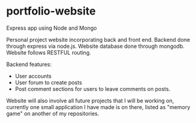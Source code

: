 # portfolio-website
Express app using Node and Mongo

Personal project website incorporating back and front end. Backend done through express via node.js. Website database done through mongodb. Website follows RESTFUL routing.

Backend features:
  - User accounts
  - User forum to create posts
  - Post comment sections for users to leave comments on posts. 
  
  Website will also involve all future projects that I will be working on, currently one small application I have made is on there, listed   as "memory game" on another of my repositories.
